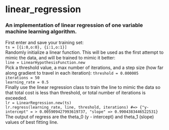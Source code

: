 # linear_regression

### An implementation of linear regression of one variable machine learning algorithm.

First enter and save your training set:  
`ts = [{i:0,o:0}, {i:1,o:1}]`  
Randomly initialize a linear function.  This will be used as the first attempt to mimic the data, and will be trained to mimic it better:  
`line = LinearHypothesisFunction.new`  
Pick a threshold value, a max number of iterations, and a step size (how far along gradient to travel in each iteration):
`threshold = 0.000005`  
`iterations = 50`  
`learning_rate = 0.5`  
Finally use the linear regression class to train the line to mimic the data so that total cost is less than threshold, or total number of iterations is exceeded.  
`lr = LinearRegression.new(ts)`  
`lr.regress(learning_rate, line, threshold, iterations) #=> {"y-intercept" = > 0.005909427993619737, "slope" => 0.9904383446522531}`  
The output of regress are the theta_0 (y - intercept) and theta_1 (slope) values of best fitting line.
